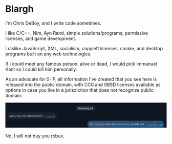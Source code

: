 # Blargh

I'm Chris DeBoy, and I write code sometimes.  



I like C/C++, Nim, Ayn Rand, simple solutions/programs, permissive licenses, and game development.  



I dislike JavaScript, XML, socialism, copyleft licenses, cmake, and desktop programs built on any web technologies.  



If I could meet any famous person, alive or dead, I would pick Immanuel Kant so I could kill him personally.  



As an advocate for 0-IP, all information I've created that you see here is released into the public domain, with CC0 and 0BSD licenses available as options in case you live in a jurisdiction that does not recognize public domain.

![robux.jpg](./robux.jpg)

No, I will not buy you robux.
